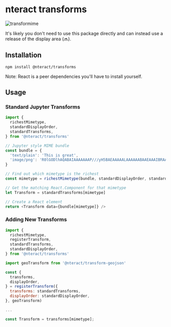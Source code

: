 # nteract transforms

![transformime](https://cloud.githubusercontent.com/assets/6437976/8895696/db154a04-3397-11e5-91ca-296b957658a6.png)

It's likely you don't need to use this package directly and can instead use a
release of the display area (:soon:).

## Installation

```
npm install @nteract/transforms
```

Note: React is a peer dependencies you'll have to install yourself.

## Usage

### Standard Jupyter Transforms

```js
import {
  richestMimetype,
  standardDisplayOrder,
  standardTransforms,
} from '@nteract/transforms'

// Jupyter style MIME bundle
const bundle = {
  'text/plain': 'This is great',
  'image/png': 'R0lGODlhAQABAIAAAAAAAP///yH5BAEAAAAALAAAAAABAAEAAAIBRAA7'
}

// Find out which mimetype is the richest
const mimetype = richestMimetype(bundle, standardDisplayOrder, standardTransforms)

// Get the matching React.Component for that mimetype
let Transform = standardTransforms[mimetype]

// Create a React element
return <Transform data={bundle[mimetype]} />
```

### Adding New Transforms

```js
import {
  richestMimetype,
  registerTransform,
  standardTransforms,
  standardDisplayOrder,
} from '@nteract/transforms'

import geoTransform from '@nteract/transform-geojson'

const {
  transforms,
  displayOrder,
} = registerTransform({
  transforms: standardTransforms,
  displayOrder: standardDisplayOrder,
}, geoTransform)

...

const Transform = transforms[mimetype];
```
